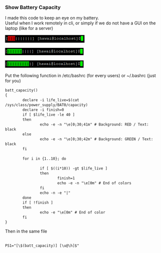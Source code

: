 ### Show Battery Capacity

I made this code to keep an eye on my battery.  
Useful when I work remotely in cli, or simply if we do not have a GUI on the laptop (like for a server)  

![30%](pics/Batt_30.PNG)  

![60%](pics/Batt_60.PNG)  

![90%](pics/Batt_90.PNG)  

Put the following function in /etc/bashrc (for every users) or ~/.bashrc (just for you)

```
batt_capacity()
{
        declare -i life_live=$(cat /sys/class/power_supply/BAT0/capacity)
        declare -i finish=0
        if [ $life_live -le 40 ]
        then
                echo -e -n "\e[0;30;41m" # Background: RED / Text: black
        else
                echo -e -n "\e[0;30;42m" # Background: GREEN / Text: black
        fi

        for i in {1..10}; do

                if [ $((i*10)) -gt $life_live ]
                then
                        finish=1
                        echo -e -n "\e[0m" # End of colors
                fi
                echo -n -e "|"
        done
        if [ !finish ]
        then
                echo -e "\e[0m" # End of color
        fi
}
```

Then in the same file 

```

PS1="[\$(batt_capacity)] [\u@\h]$"

```

